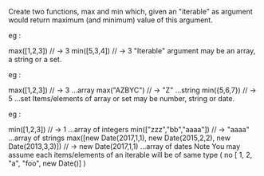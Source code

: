 Create two functions, max and min which, given an "iterable" as argument would return maximum (and minimum) value of this argument.

eg :

max([1,2,3]) // -> 3
min([5,3,4]) // -> 3
"Iterable" argument may be an array, a string or a set.

eg :

max([1,2,3]) // -> 3   ...array 
max("AZBYC") // -> "Z" ...string
min({5,6,7}) // -> 5   ...set
Items/elements of array or set may be number, string or date.

eg :

min([1,2,3]) // -> 1    ...array of integers
min(["zzz","bb","aaaa"]) // -> "aaaa"   ...array of strings
max([new Date(2017,1,1), new Date(2015,2,2), new Date(2013,3,3)]) // -> new Date(2017,1,1)   ...array of dates
Note You may assume each items/elements of an iterable will be of same type ( no [ 1, 2, "a", "foo", new Date()] )
